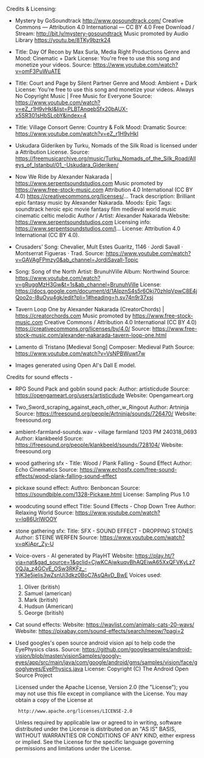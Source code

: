 Credits & Licensing:

* Mystery by GoSoundtrack http://www.gosoundtrack.com/
Creative Commons — Attribution 4.0 International — CC BY 4.0
Free Download / Stream: http://bit.ly/mystery-gosoundtrack
Music promoted by Audio Library https://youtu.be/8TKy9bzrk24

* Title: Day Of Recon by Max Surla, Media Right Productions
Genre and Mood: Cinematic + Dark
License: You're free to use this song and monetize your videos.
Source: https://www.youtube.com/watch?v=omF3PuWuATE

* Title: Court and Page by Silent Partner
Genre and Mood: Ambient + Dark
License: You're free to use this song and monetize your videos.
Always No Copyright Music | Free Music for Everyone
Source: https://www.youtube.com/watch?v=eZ_r1H9vHkI&list=PLBTAnqebSfx20bAUX-x5SR301sHbSLobY&index=4

* Title: Village Consort
Genre: Country & Folk
Mood: Dramatic
Source: https://www.youtube.com/watch?v=eZ_r1H9vHkI

* Uskudara Gideriken by Turku, Nomads of the Silk Road is licensed under a Attribution License.
Source: https://freemusicarchive.org/music/Turku_Nomads_of_the_Silk_Road/Alleys_of_Istanbul/01_-Uskudara_Gideriken/

* Now We Ride by Alexander Nakarada | https://www.serpentsoundstudios.com
Music promoted by https://www.free-stock-music.com
Attribution 4.0 International (CC BY 4.0)
https://creativecommons.org/licenses/...
Track description:  Brilliant epic fantasy music by Alexander Nakarada.
Moods:  Epic
Tags:  soundtrack heroic epic  movie fantasy film medieval world music cinematic celtic melodic
Author / Artist:  Alexander Nakarada
Website: https://www.serpentsoundstudios.com
Licensing info: https://www.serpentsoundstudios.com/l...
License: Attribution 4.0 International (CC BY 4.0).

* Crusaders’ Song: Chevalier, Mult Estes Guaritz, 1146 · Jordi Savall · Montserrat Figueras · Trad.
Source: https://www.youtube.com/watch?v=GAVAgFPmzy0&ab_channel=JordiSavall-Topic

* Song: Song of the North
Artist: BrunuhVille
Album: Northwind
Source: https://www.youtube.com/watch?v=gRuggMzH3Gw&t=1s&ab_channel=BrunuhVille
License: https://docs.google.com/document/d/1AIpznS4s5r6Okj70zhlqVpwC8E4jQoo2o-I8uOyu4gk/edit?pli=1#heading=h.sv74n9r37xsj

* Tavern Loop One by Alexander Nakarada (CreatorChords) | https://creatorchords.com
Music promoted by https://www.free-stock-music.com
Creative Commons / Attribution 4.0 International (CC BY 4.0)
https://creativecommons.org/licenses/by/4.0/
Source: https://www.free-stock-music.com/alexander-nakarada-tavern-loop-one.html

* Lamento di Tristano [Medieval Song]
Composer: Medieval Path
Source: https://www.youtube.com/watch?v=VsNPBWuwt7w

* Images generated using Open AI's Dall E model.

Credits for sound effects -

* RPG Sound Pack and goblin sound pack:
Author: artisticdude
Source: https://opengameart.org/users/artisticdude
Website: Opengameart.org

* Two_Sword_scraping_against_each_other_w_Ringout
Author: Artninja
Source: https://freesound.org/people/Artninja/sounds/726470/
Website: freesound.org

* ambient-farmland-sounds.wav - village farmland 1203 PM 240318_0693
Author: klankbeeld
Source: https://freesound.org/people/klankbeeld/sounds/728104/
Website: freesound.org

* wood gathering sfx - 
Title: Wood / Plank Falling - Sound Effect
Author: Echo Cinematics
Source: https://www.echosfx.com/free-sound-effects/wood-plank-falling-sound-effect

* pickaxe sound effect:
Authro: Benboncan
Source: https://soundbible.com/1328-Pickaxe.html
License: Sampling Plus 1.0

* woodcuting sound effect
Title: Sound Effects - Chop Down Tree
Author: Relaxing World 
Source: https://www.youtube.com/watch?v=lq86UrlWOOY

* stone gathering sfx:
Title: SFX - SOUND EFFECT - DROPPING STONES
Author: STEINE WERFEN
Source: https://www.youtube.com/watch?v=qKiApr_Zy-U

* Voice-overs - AI generated by PlayHT
Website: https://play.ht/?via=nat&gad_source=1&gclid=CjwKCAjwkuqvBhAQEiwA65XxQFVKyLz70QJa_z4GCvE_OSw3RKFz_-YjK3e5jelis3wZsnUi3dkz0BoC7AsQAvD_BwE
Voices used: 
    1. Oliver (british)
    2. Samuel (american)
    3. Mark (british)
    4. Hudsun (American)
    5. George (british)

* Cat sound effects:
Website: https://wavlist.com/animals-cats-20-wavs/
Website: https://pixabay.com/sound-effects/search/meow/?pagi=2

* Used googles's open source android vision api to help code the EyePhysics class.
Source: https://github.com/googlesamples/android-vision/blob/master/visionSamples/googly-eyes/app/src/main/java/com/google/android/gms/samples/vision/face/googlyeyes/EyePhysics.java
License: 
 Copyright (C) The Android Open Source Project
 
  Licensed under the Apache License, Version 2.0 (the "License");
  you may not use this file except in compliance with the License.
  You may obtain a copy of the License at
 
       http://www.apache.org/licenses/LICENSE-2.0
 
  Unless required by applicable law or agreed to in writing, software
  distributed under the License is distributed on an "AS IS" BASIS,
  WITHOUT WARRANTIES OR CONDITIONS OF ANY KIND, either express or implied.
  See the License for the specific language governing permissions and
  limitations under the License.
 